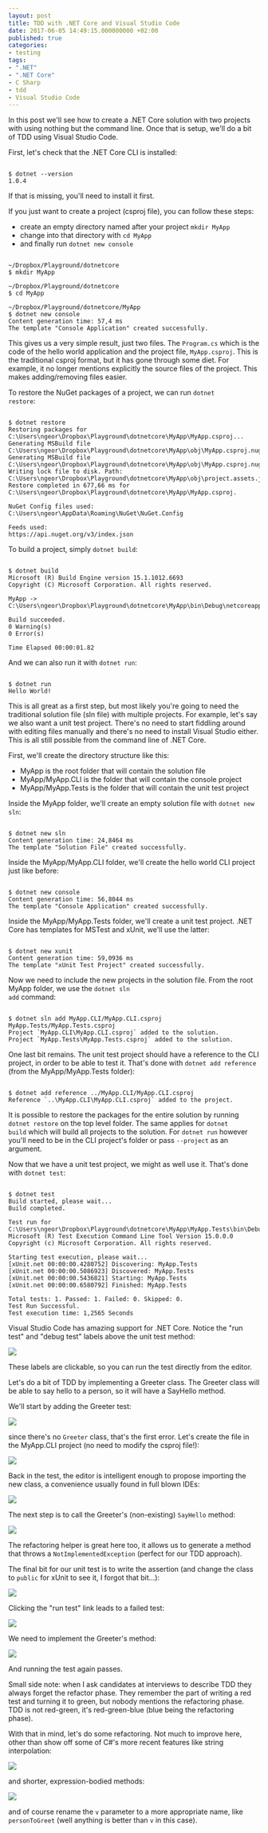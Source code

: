 ```yaml
---
layout: post
title: TDD with .NET Core and Visual Studio Code
date: 2017-06-05 14:49:15.000000000 +02:00
published: true
categories:
- testing
tags:
- ".NET"
- ".NET Core"
- C Sharp
- tdd
- Visual Studio Code
---
```


In this post we'll see how to create a .NET Core solution with two projects with using nothing but the command line. Once that is setup, we'll do a bit of TDD using Visual Studio Code.

<!--more-->

First, let's check that the .NET Core CLI is installed:

```

$ dotnet --version
1.0.4

```

If that is missing, you'll need to install it first.

If you just want to create a project (csproj file), you can follow these steps:
<ul>
<li>create an empty directory named after your project <code>mkdir MyApp</code></li>
<li>change into that directory with <code>cd MyApp</code></li>
<li>and finally run <code>dotnet new console</code></li>
</ul>

```

~/Dropbox/Playground/dotnetcore
$ mkdir MyApp

~/Dropbox/Playground/dotnetcore
$ cd MyApp

~/Dropbox/Playground/dotnetcore/MyApp
$ dotnet new console
Content generation time: 57,4 ms
The template "Console Application" created successfully.

```

This gives us a very simple result, just two files. The <code>Program.cs</code> which is the code of the hello world application and the project file, <code>MyApp.csproj</code>. This is the traditional csproj format, but it has gone through some diet. For example, it no longer mentions explicitly the source files of the project. This makes adding/removing files easier.

To restore the NuGet packages of a project, we can run <code>dotnet restore</code>:

```

$ dotnet restore
Restoring packages for C:\Users\ngeor\Dropbox\Playground\dotnetcore\MyApp\MyApp.csproj...
Generating MSBuild file C:\Users\ngeor\Dropbox\Playground\dotnetcore\MyApp\obj\MyApp.csproj.nuget.g.props.
Generating MSBuild file C:\Users\ngeor\Dropbox\Playground\dotnetcore\MyApp\obj\MyApp.csproj.nuget.g.targets.
Writing lock file to disk. Path: C:\Users\ngeor\Dropbox\Playground\dotnetcore\MyApp\obj\project.assets.json
Restore completed in 677,66 ms for C:\Users\ngeor\Dropbox\Playground\dotnetcore\MyApp\MyApp.csproj.

NuGet Config files used:
C:\Users\ngeor\AppData\Roaming\NuGet\NuGet.Config

Feeds used:
https://api.nuget.org/v3/index.json

```

To build a project, simply <code>dotnet build</code>:

```

$ dotnet build
Microsoft (R) Build Engine version 15.1.1012.6693
Copyright (C) Microsoft Corporation. All rights reserved.

MyApp -> C:\Users\ngeor\Dropbox\Playground\dotnetcore\MyApp\bin\Debug\netcoreapp1.1\MyApp.dll

Build succeeded.
0 Warning(s)
0 Error(s)

Time Elapsed 00:00:01.82

```

And we can also run it with <code>dotnet run</code>:

```

$ dotnet run
Hello World!

```

This is all great as a first step, but most likely you're going to need the traditional solution file (sln file) with multiple projects. For example, let's say we also want a unit test project. There's no need to start fiddling around with editing files manually and there's no need to install Visual Studio either. This is all still possible from the command line of .NET Core.

First, we'll create the directory structure like this:
<ul>
<li>MyApp is the root folder that will contain the solution file</li>
<li>MyApp/MyApp.CLI is the folder that will contain the console project</li>
<li>MyApp/MyApp.Tests is the folder that will contain the unit test project</li>
</ul>

Inside the MyApp folder, we'll create an empty solution file with <code>dotnet new sln</code>:

```

$ dotnet new sln
Content generation time: 24,8464 ms
The template "Solution File" created successfully.

```

Inside the MyApp/MyApp.CLI folder, we'll create the hello world CLI project just like before:

```

$ dotnet new console
Content generation time: 56,8044 ms
The template "Console Application" created successfully.

```

Inside the MyApp/MyApp.Tests folder, we'll create a unit test project. .NET Core has templates for MSTest and xUnit, we'll use the latter:

```

$ dotnet new xunit
Content generation time: 59,0936 ms
The template "xUnit Test Project" created successfully.

```

Now we need to include the new projects in the solution file. From the root MyApp folder, we use the <code>dotnet sln add</code> command:

```

$ dotnet sln add MyApp.CLI/MyApp.CLI.csproj MyApp.Tests/MyApp.Tests.csproj
Project `MyApp.CLI\MyApp.CLI.csproj` added to the solution.
Project `MyApp.Tests\MyApp.Tests.csproj` added to the solution.

```

One last bit remains. The unit test project should have a reference to the CLI project, in order to be able to test it. That's done with <code>dotnet add reference</code> (from the MyApp/MyApp.Tests folder):

```

$ dotnet add reference ../MyApp.CLI/MyApp.CLI.csproj
Reference `..\MyApp.CLI\MyApp.CLI.csproj` added to the project.

```

It is possible to restore the packages for the entire solution by running <code>dotnet restore</code> on the top level folder. The same applies for <code>dotnet build</code> which will build all projects to the solution. For <code>dotnet run</code> however you'll need to be in the CLI project's folder or pass <code>--project</code> as an argument.

Now that we have a unit test project, we might as well use it. That's done with <code>dotnet test</code>:

```

$ dotnet test
Build started, please wait...
Build completed.

Test run for C:\Users\ngeor\Dropbox\Playground\dotnetcore\MyApp\MyApp.Tests\bin\Debug\netcoreapp1.1\MyApp.Tests.dll(.NETCoreApp,Version=v1.1)
Microsoft (R) Test Execution Command Line Tool Version 15.0.0.0
Copyright (c) Microsoft Corporation. All rights reserved.

Starting test execution, please wait...
[xUnit.net 00:00:00.4280752] Discovering: MyApp.Tests
[xUnit.net 00:00:00.5086923] Discovered: MyApp.Tests
[xUnit.net 00:00:00.5436821] Starting: MyApp.Tests
[xUnit.net 00:00:00.6580792] Finished: MyApp.Tests

Total tests: 1. Passed: 1. Failed: 0. Skipped: 0.
Test Run Successful.
Test execution time: 1,2565 Seconds

```

Visual Studio Code has amazing support for .NET Core. Notice the "run test" and "debug test" labels above the unit test method:

<img src="{{ site.baseurl }}/assets/2017/06/04/16_20_04-unittest1-cs-myapp-visual-studio-code.png" />

These labels are clickable, so you can run the test directly from the editor.

Let's do a bit of TDD by implementing a Greeter class. The Greeter class will be able to say hello to a person, so it will have a SayHello method.

We'll start by adding the Greeter test:

<img src="{{ site.baseurl }}/assets/2017/06/04/16_24_57-greetertest-cs-myapp-visual-studio-code.png" />

since there's no <code>Greeter</code> class, that's the first error. Let's create the file in the MyApp.CLI project (no need to modify the csproj file!):

<img src="{{ site.baseurl }}/assets/2017/06/04/16_26_42-greeter-cs-myapp-visual-studio-code.png" />

Back in the test, the editor is intelligent enough to propose importing the new class, a convenience usually found in full blown IDEs:

<img src="{{ site.baseurl }}/assets/2017/06/04/16_28_07-greetertest-cs-myapp-visual-studio-code.png" />

The next step is to call the Greeter's (non-existing) <code>SayHello</code> method:

<img src="{{ site.baseurl }}/assets/2017/06/04/16_30_26-greetertest-cs-myapp-visual-studio-code.png" />

The refactoring helper is great here too, it allows us to generate a method that throws a <code>NotImplementedException</code> (perfect for our TDD approach).

The final bit for our unit test is to write the assertion (and change the class to <code>public</code> for xUnit to see it, I forgot that bit...):

<img src="{{ site.baseurl }}/assets/2017/06/04/16_36_16-greetertest-cs-myapp-visual-studio-code.png" />

Clicking the "run test" link leads to a failed test:

<img src="{{ site.baseurl }}/assets/2017/06/04/16_37_57-greetertest-cs-myapp-visual-studio-code.png" />

We need to implement the Greeter's method:

<img src="{{ site.baseurl }}/assets/2017/06/04/16_40_04-greeter-cs-myapp-visual-studio-code.png" />

And running the test again passes.

Small side note: when I ask candidates at interviews to describe TDD they always forget the refactor phase. They remember the part of writing a red test and turning it to green, but nobody mentions the refactoring phase. TDD is not red-green, it's red-green-blue (blue being the refactoring phase).

With that in mind, let's do some refactoring. Not much to improve here, other than show off some of C#'s more recent features like string interpolation:

<img src="{{ site.baseurl }}/assets/2017/06/04/16_44_08-greeter-cs-myapp-visual-studio-code.png" />

and shorter, expression-bodied methods:

<img src="{{ site.baseurl }}/assets/2017/06/04/16_46_00-greeter-cs-myapp-visual-studio-code.png" />

and of course rename the <code>v</code> parameter to a more appropriate name, like <code>personToGreet</code> (well anything is better than <code>v</code> in this case).
